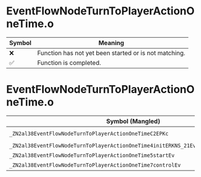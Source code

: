 # EventFlowNodeTurnToPlayerActionOneTime.o
| Symbol | Meaning 
| ------------- | ------------- 
| :x: | Function has not yet been started or is not matching. 
| :white_check_mark: | Function is completed. 


# EventFlowNodeTurnToPlayerActionOneTime.o
| Symbol (Mangled) | Symbol (Demangled) | Decompiled? |
| ------------- |  ------------- | ------------- |
| `_ZN2al38EventFlowNodeTurnToPlayerActionOneTimeC2EPKc` | `al::EventFlowNodeTurnToPlayerActionOneTime::EventFlowNodeTurnToPlayerActionOneTime(char const*)` | :x: |
| `_ZN2al38EventFlowNodeTurnToPlayerActionOneTime4initERKNS_21EventFlowNodeInitInfoE` | `al::EventFlowNodeTurnToPlayerActionOneTime::init(al::EventFlowNodeInitInfo const&)` | :x: |
| `_ZN2al38EventFlowNodeTurnToPlayerActionOneTime5startEv` | `al::EventFlowNodeTurnToPlayerActionOneTime::start(void)` | :x: |
| `_ZN2al38EventFlowNodeTurnToPlayerActionOneTime7controlEv` | `al::EventFlowNodeTurnToPlayerActionOneTime::control(void)` | :x: |
